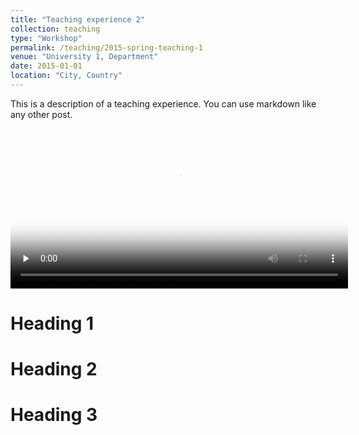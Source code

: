 ```yaml
---
title: "Teaching experience 2"
collection: teaching
type: "Workshop"
permalink: /teaching/2015-spring-teaching-1
venue: "University 1, Department"
date: 2015-01-01
location: "City, Country"
---
```


This is a description of a teaching experience. You can use markdown like any other post.
<video id="ML" src="http://edk208.github.io/files/cs383.mp4" width="540px" poster="http://edk208.github.io/images/csc383.jpg" preload="none"  controls=""></video>

Heading 1
======

Heading 2
======

Heading 3
======
